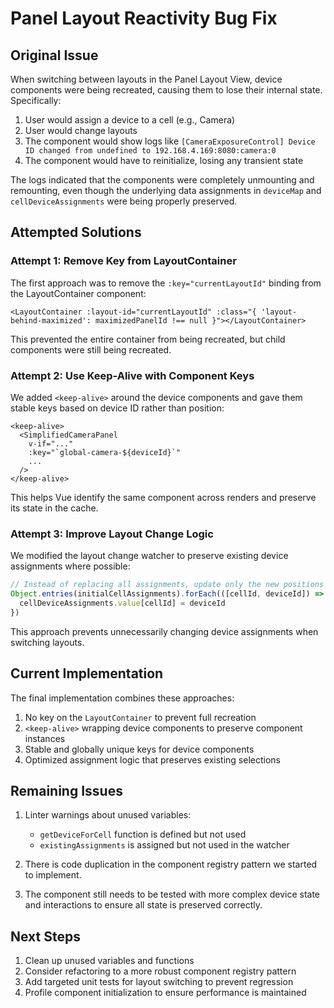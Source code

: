 # Panel Layout Reactivity Bug Fix

## Original Issue

When switching between layouts in the Panel Layout View, device components were being recreated, causing them to lose their internal state. Specifically:

1. User would assign a device to a cell (e.g., Camera)
2. User would change layouts
3. The component would show logs like `[CameraExposureControl] Device ID changed from undefined to 192.168.4.169:8080:camera:0`
4. The component would have to reinitialize, losing any transient state

The logs indicated that the components were completely unmounting and remounting, even though the underlying data assignments in `deviceMap` and `cellDeviceAssignments` were being properly preserved.

## Attempted Solutions

### Attempt 1: Remove Key from LayoutContainer

The first approach was to remove the `:key="currentLayoutId"` binding from the LayoutContainer component:

```vue
<LayoutContainer :layout-id="currentLayoutId" :class="{ 'layout-behind-maximized': maximizedPanelId !== null }"></LayoutContainer>
```

This prevented the entire container from being recreated, but child components were still being recreated.

### Attempt 2: Use Keep-Alive with Component Keys

We added `<keep-alive>` around the device components and gave them stable keys based on device ID rather than position:

```vue
<keep-alive>
  <SimplifiedCameraPanel 
    v-if="..."
    :key="`global-camera-${deviceId}`"
    ...
  />
</keep-alive>
```

This helps Vue identify the same component across renders and preserve its state in the cache.

### Attempt 3: Improve Layout Change Logic

We modified the layout change watcher to preserve existing device assignments where possible:

```javascript
// Instead of replacing all assignments, update only the new positions
Object.entries(initialCellAssignments).forEach(([cellId, deviceId]) => {
  cellDeviceAssignments.value[cellId] = deviceId
})
```

This approach prevents unnecessarily changing device assignments when switching layouts.

## Current Implementation

The final implementation combines these approaches:

1. No key on the `LayoutContainer` to prevent full recreation
2. `<keep-alive>` wrapping device components to preserve component instances
3. Stable and globally unique keys for device components
4. Optimized assignment logic that preserves existing selections

## Remaining Issues

1. Linter warnings about unused variables:

   - `getDeviceForCell` function is defined but not used
   - `existingAssignments` is assigned but not used in the watcher

2. There is code duplication in the component registry pattern we started to implement.

3. The component still needs to be tested with more complex device state and interactions to ensure all state is preserved correctly.

## Next Steps

1. Clean up unused variables and functions
2. Consider refactoring to a more robust component registry pattern
3. Add targeted unit tests for layout switching to prevent regression
4. Profile component initialization to ensure performance is maintained
